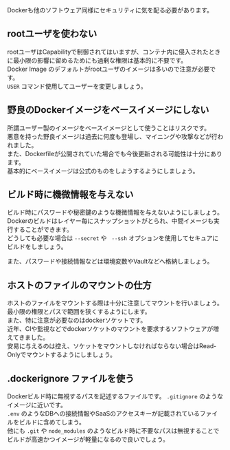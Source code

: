 Dockerも他のソフトウェア同様にセキュリティに気を配る必要があります。

## rootユーザを使わない
rootユーザはCapabilityで制御されてはいますが、コンテナ内に侵入されたときに最小限の影響に留めるためにも過剰な権限は基本的に不要です。  
Docker Image のデフォルトがrootユーザのイメージは多いので注意が必要です。  
`USER` コマンド使用してユーザーを変更しましょう。

## 野良のDockerイメージをベースイメージにしない
所謂ユーザー製のイメージをベースイメージとして使うことはリスクです。  
悪意を持った野良イメージは過去に何度も登場し、マイニングや攻撃などが行われました。  
また、Dockerfileが公開されていた場合でも今後更新される可能性は十分にあります。  
基本的にベースイメージは公式のものをしようするようにしましょう。

## ビルド時に機微情報を与えない
ビルド時にパスワードや秘密鍵のような機微情報を与えないようにしましょう。  
Dockerのビルドはレイヤー毎にスナップショットがとられ、中間イメージも実行することができます。  
どうしても必要な場合は `--secret` や ` --ssh` オプションを使用してセキュアにビルドをしましょう。  

また、パスワードや接続情報などは環境変数やVaultなどへ格納しましょう。

## ホストのファイルのマウントの仕方
ホストのファイルをマウントする際は十分に注意してマウントを行いましょう。  
最小限の権限とパスで範囲を狭くするようにします。  
また、特に注意が必要なのはdockerソケットです。  
近年、CIや監視などでdockerソケットのマウントを要求するソフトウェアが増えてきました。  
安易に与えるのは控え、ソケットをマウントしなければならない場合はRead-Onlyでマウントするようにしましょう。

## .dockerignore ファイルを使う
Dockerビルド時に無視するパスを記述するファイルです。 `.gitignore` のようなイメージに近いです。  
`.env` のようなDBへの接続情報やSaaSのアクセスキーが記載されているファイルをビルドに含めてしまう。  
他にも `.git` や  `node_modules` のようなビルド時に不要なパスは無視することでビルドが高速かつイメージが軽量になるので良いでしょう。  
